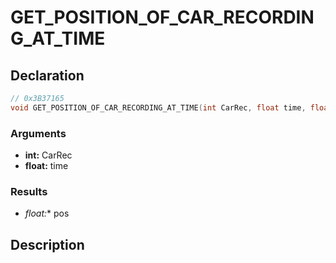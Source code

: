 # GET_POSITION_OF_CAR_RECORDING_AT_TIME

## Declaration
```cpp
// 0x3B37165
void GET_POSITION_OF_CAR_RECORDING_AT_TIME(int CarRec, float time, float* pos);
```

### Arguments
- **int:** CarRec
- **float:** time

### Results
- **float*:** pos

## Description
